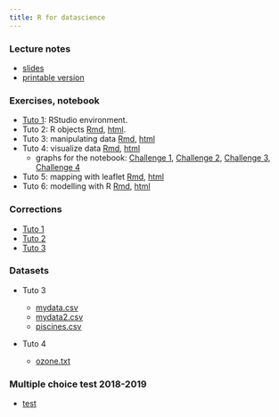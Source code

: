 ```yaml
---
title: R for datascience
---
```


### Lecture notes

- [slides](pres_R.pdf)
- [printable version](pres_R_article.pdf)


### Exercises, notebook

- [Tuto 1](tuto1.Rmd): RStudio environment.
- Tuto 2: R objects [Rmd](tuto2_robjects_std.Rmd), [html](tuto2_robjects_std.nb.html).
- Tuto 3: manipulating data [Rmd](tuto3_dplyr_std.Rmd), [html](tuto3_dplyr_std.nb.html)
- Tuto 4: visualize data [Rmd](tuto4_ggplot_std.Rmd), [html](tuto4_ggplot_std.nb.html)
  - graphs for the notebook: [Challenge 1](challenge1.pdf), [Challenge 2](challenge2.pdf), [Challenge 3](challenge3.pdf), [Challenge 4](challenge4.pdf)
- Tuto 5: mapping with leaflet [Rmd](tuto5_leaflet_std.Rmd), [html](tuto5_leaflet_std.nb.html)
- Tuto 6: modelling with R [Rmd](tuto6_models_std.Rmd), [html](tuto6_models_std.nb.html)

### Corrections

- [Tuto 1](tuto1.nb.html)
- [Tuto 2](tuto2_robjects_cor.html)
- [Tuto 3](tuto3_dplyr_cor.html)

<!---
- [Tuto 4](tuto4_ggplot_cor.html)
- [Tuto 5](tuto4_leaflet_cor.html)
--->



### Datasets

- Tuto 3
  - [mydata.csv](mydata.csv)
  - [mydata2.csv](mydata2.csv)
  - [piscines.csv](piscines.csv)
  
- Tuto 4
  - [ozone.txt](ozone.txt)

### Multiple choice test 2018-2019

- [test](sujet_2018_2019.pdf)

